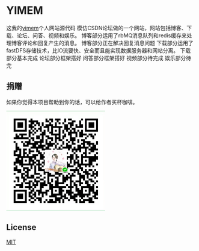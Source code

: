 # YIMEM
这我的<a href="http://www.yimem.com" target="_blank">yimem</a>个人网站源代码
模仿CSDN论坛做的一个网站，网站包括博客、下载、论坛、问答、视频和娱乐。
博客部分运用了rbMQ消息队列和redis缓存来处理博客评论和回复产生的消息。
博客部分正在解决回复消息问题
下载部分运用了fastDFS存储技术，比IO流要快、安全而且能实现数据服务器和网站分离。
下载部分基本完成
论坛部分框架搭好
问答部分框架搭好
视频部分待完成
娱乐部分待完

## 捐赠
如果你觉得本项目帮助到你的话，可以给作者买杯咖啡。

<img src="https://github.com/c965898749/YIMEM/blob/master/src/main/webapp/images/zf.png">

## License

<a href="https://opensource.org/licenses/MIT" target="_blank">MIT</a>
